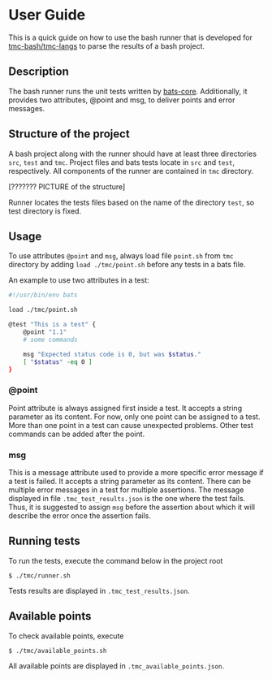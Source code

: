 # User Guide
This is a quick guide on how to use the bash runner that is developed for [tmc-bash/tmc-langs](https://github.com/tmc-bash/tmc-langs) to parse the results of a bash project.

## Description
The bash runner runs the unit tests written by [bats-core](https://github.com/bats-core/bats-core). Additionally, it provides two attributes, @point and msg, to deliver points and error messages.

## Structure of the project
A bash project along with the runner should have at least three directories `src`, `test` and `tmc`. Project files and bats tests locate in `src` and `test`, respectively. All components of the runner are contained in `tmc` directory. 

[??????? PICTURE of the structure]

Runner locates the tests files based on the name of the directory `test`, so test directory is fixed.

## Usage
To use attributes `@point` and `msg`, always load file `point.sh` from `tmc` directory by adding `load ./tmc/point.sh` before any tests in a bats file.

An example to use two attributes in a test:

```bash
#!/usr/bin/env bats

load ./tmc/point.sh

@test "This is a test" {
    @point "1.1"
    # some commands

    msg "Expected status code is 0, but was $status."
    [ "$status" -eq 0 ]
}
```

### @point
Point attribute is always assigned first inside a test. It accepts a string parameter as its content. For now, only one point can be assigned to a test. More than one point in a test can cause unexpected problems. Other test commands can be added after the point.


### msg
This is a message attribute used to provide a more specific error message if a test is failed. It accepts a string parameter as its content. There can be multiple error messages in a test for multiple assertions. The message displayed in file `.tmc_test_results.json` is the one where the test fails. Thus, it is suggested to assign `msg` before the assertion about which it will describe the error once the assertion fails.


## Running tests
To run the tests, execute the command below in the project root
```
$ ./tmc/runner.sh
```

Tests results are displayed in `.tmc_test_results.json`.

## Available points
To check available points, execute
```
$ ./tmc/available_points.sh
```

All available points are displayed in `.tmc_available_points.json`.